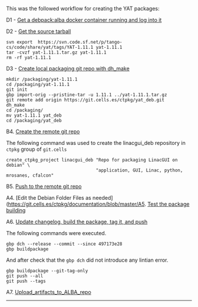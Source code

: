 This was the followed workflow for creating the YAT packages:

D1 - [Get a debpack:alba docker container running and log into it](https://git.cells.es/ctpkg/documentation/blob/master/Get_a_debpack_alba_docker_container_running_and_log_into_it.md)

D2 - [Get the source tarball](https://git.cells.es/ctpkg/documentation/blob/master/Get_the_source_tarball.md)

```
svn export  https://svn.code.sf.net/p/tango-cs/code/share/yat/tags/YAT-1.11.1 yat-1.11.1
tar -cvzf yat-1.11.1.tar.gz yat-1.11.1
rm -rf yat-1.11.1
``` 

D3 - [Create local packaging git repo with dh_make](https://git.cells.es/ctpkg/documentation/blob/master/Create_local_packaging_git_repo_with_dh_make.md)

```
mkdir /packaging/yat-1.11.1
cd /packaging/yat-1.11.1
git init
gbp import-orig --pristine-tar -u 1.11.1 ../yat-1.11.1.tar.gz
git remote add origin https://git.cells.es/ctpkg/yat_deb.git
dh_make
cd /packaging/
mv yat-1.11.1 yat_deb
cd /packaging/yat_deb

```

B4. [Create the remote git repo](https://git.cells.es/ctpkg/documentation/blob/master/Create_the_remote_git_repo.md)

The following command was used to create the linacgui_deb repository in 
`ctpkg` group of `git.cells` 

```
create_ctpkg_project linacgui_deb "Repo for packaging LinacGUI on debian" \
                                  "application, GUI, Linac, python, mrosanes, cfalcon"
```

B5. [Push to the remote git repo](https://git.cells.es/ctpkg/documentation/blob/master/Push_to_the_remote_git_repo.md)

A4. [Edit the Debian Folder Files as needed](https://git.cells.es/ctpkg/documentation/blob/master/A5. [Test the package building](https://git.cells.es/ctpkg/documentation/blob/master/Test_the_package_building.md)

A6. [Update changelog, build the package, tag it, and push](https://git.cells.es/ctpkg/documentation/blob/master/Update_changelog_build_the_package_tag_it_and_push.md)

The following commands were executed.

```
gbp dch --release --commit --since 497173e28
gbp buildpackage
```

And after check that the `gbp dch` did not introduce any lintian error.

```
gbp buildpackage --git-tag-only 
git push --all
git push --tags

```

A7. [Upload_artifacts_to_ALBA_repo](https://git.cells.es/ctpkg/documentation/blob/master/Upload_artifacts_to_ALBA_repo.md)

------------------------------
